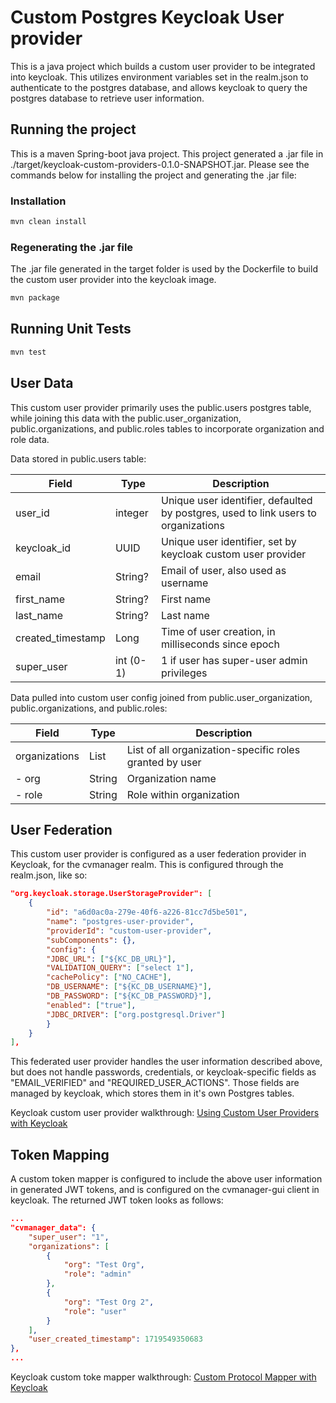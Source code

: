 # Custom Postgres Keycloak User provider

This is a java project which builds a custom user provider to be integrated into keycloak. This utilizes environment variables set in the realm.json to authenticate to the postgres database, and allows keycloak to query the postgres database to retrieve user information.

## Running the project

This is a maven Spring-boot java project. This project generated a .jar file in ./target/keycloak-custom-providers-0.1.0-SNAPSHOT.jar. Please see the commands below for installing the project and generating the .jar file:

### Installation

```sh
mvn clean install
```

### Regenerating the .jar file

The .jar file generated in the target folder is used by the Dockerfile to build the custom user provider into the keycloak image.

```sh
mvn package
```

## Running Unit Tests

```sh
mvn test
```

## User Data

This custom user provider primarily uses the public.users postgres table, while joining this data with the public.user_organization, public.organizations, and public.roles tables to incorporate organization and role data.

Data stored in public.users table:

| Field             | Type      | Description                                                                        |
| ----------------- | --------- | ---------------------------------------------------------------------------------- |
| user_id           | integer   | Unique user identifier, defaulted by postgres, used to link users to organizations |
| keycloak_id       | UUID      | Unique user identifier, set by keycloak custom user provider                       |
| email             | String?   | Email of user, also used as username                                               |
| first_name        | String?   | First name                                                                         |
| last_name         | String?   | Last name                                                                          |
| created_timestamp | Long      | Time of user creation, in milliseconds since epoch                                 |
| super_user        | int (0-1) | 1 if user has super-user admin privileges                                          |

Data pulled into custom user config joined from public.user_organization, public.organizations, and public.roles:

| Field         | Type   | Description                                             |
| ------------- | ------ | ------------------------------------------------------- |
| organizations | List   | List of all organization-specific roles granted by user |
| - org         | String | Organization name                                       |
| - role        | String | Role within organization                                |

## User Federation

This custom user provider is configured as a user federation provider in Keycloak, for the cvmanager realm. This is configured through the realm.json, like so:

```json
"org.keycloak.storage.UserStorageProvider": [
    {
        "id": "a6d0ac0a-279e-40f6-a226-81cc7d5be501",
        "name": "postgres-user-provider",
        "providerId": "custom-user-provider",
        "subComponents": {},
        "config": {
        "JDBC_URL": ["${KC_DB_URL}"],
        "VALIDATION_QUERY": ["select 1"],
        "cachePolicy": ["NO_CACHE"],
        "DB_USERNAME": ["${KC_DB_USERNAME}"],
        "DB_PASSWORD": ["${KC_DB_PASSWORD}"],
        "enabled": ["true"],
        "JDBC_DRIVER": ["org.postgresql.Driver"]
        }
    }
],
```

This federated user provider handles the user information described above, but does not handle passwords, credentials, or keycloak-specific fields as "EMAIL_VERIFIED" and "REQUIRED_USER_ACTIONS". Those fields are managed by keycloak, which stores them in it's own Postgres tables.

Keycloak custom user provider walkthrough: [Using Custom User Providers with Keycloak](https://www.baeldung.com/java-keycloak-custom-user-providers)

## Token Mapping

A custom token mapper is configured to include the above user information in generated JWT tokens, and is configured on the cvmanager-gui client in keycloak. The returned JWT token looks as follows:

```json
...
"cvmanager_data": {
    "super_user": "1",
    "organizations": [
        {
            "org": "Test Org",
            "role": "admin"
        },
        {
            "org": "Test Org 2",
            "role": "user"
        }
    ],
    "user_created_timestamp": 1719549350683
},
...
```

Keycloak custom toke mapper walkthrough: [Custom Protocol Mapper with Keycloak](https://www.baeldung.com/keycloak-custom-protocol-mapper)
